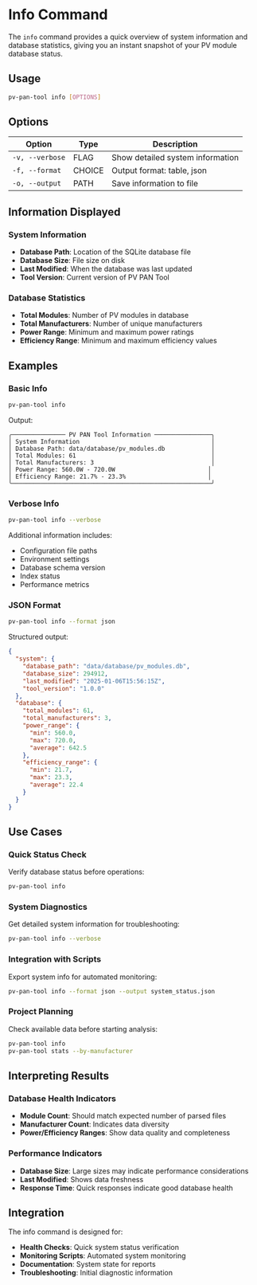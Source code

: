 # Info Command

The `info` command provides a quick overview of system information and database statistics, giving you an instant snapshot of your PV module database status.

## Usage

```bash
pv-pan-tool info [OPTIONS]
```

## Options

| Option | Type | Description |
|--------|------|-------------|
| `-v, --verbose` | FLAG | Show detailed system information |
| `-f, --format` | CHOICE | Output format: table, json |
| `-o, --output` | PATH | Save information to file |

## Information Displayed

### System Information

- **Database Path**: Location of the SQLite database file
- **Database Size**: File size on disk
- **Last Modified**: When the database was last updated
- **Tool Version**: Current version of PV PAN Tool

### Database Statistics

- **Total Modules**: Number of PV modules in database
- **Total Manufacturers**: Number of unique manufacturers
- **Power Range**: Minimum and maximum power ratings
- **Efficiency Range**: Minimum and maximum efficiency values

## Examples

### Basic Info

```bash
pv-pan-tool info
```

Output:

```
╭─────────────── PV PAN Tool Information ────────────────╮
│ System Information                                     │
│ Database Path: data/database/pv_modules.db             │
│ Total Modules: 61                                      │
│ Total Manufacturers: 3                                 │
│ Power Range: 560.0W - 720.0W                          │
│ Efficiency Range: 21.7% - 23.3%                       │
╰────────────────────────────────────────────────────────╯
```

### Verbose Info

```bash
pv-pan-tool info --verbose
```

Additional information includes:

- Configuration file paths
- Environment settings
- Database schema version
- Index status
- Performance metrics

### JSON Format

```bash
pv-pan-tool info --format json
```

Structured output:

```json
{
  "system": {
    "database_path": "data/database/pv_modules.db",
    "database_size": 294912,
    "last_modified": "2025-01-06T15:56:15Z",
    "tool_version": "1.0.0"
  },
  "database": {
    "total_modules": 61,
    "total_manufacturers": 3,
    "power_range": {
      "min": 560.0,
      "max": 720.0,
      "average": 642.5
    },
    "efficiency_range": {
      "min": 21.7,
      "max": 23.3,
      "average": 22.4
    }
  }
}
```

## Use Cases

### Quick Status Check

Verify database status before operations:

```bash
pv-pan-tool info
```

### System Diagnostics

Get detailed system information for troubleshooting:

```bash
pv-pan-tool info --verbose
```

### Integration with Scripts

Export system info for automated monitoring:

```bash
pv-pan-tool info --format json --output system_status.json
```

### Project Planning

Check available data before starting analysis:

```bash
pv-pan-tool info
pv-pan-tool stats --by-manufacturer
```

## Interpreting Results

### Database Health Indicators

- **Module Count**: Should match expected number of parsed files
- **Manufacturer Count**: Indicates data diversity
- **Power/Efficiency Ranges**: Show data quality and completeness

### Performance Indicators

- **Database Size**: Large sizes may indicate performance considerations
- **Last Modified**: Shows data freshness
- **Response Time**: Quick responses indicate good database health

## Integration

The info command is designed for:

- **Health Checks**: Quick system status verification
- **Monitoring Scripts**: Automated system monitoring
- **Documentation**: System state for reports
- **Troubleshooting**: Initial diagnostic information
